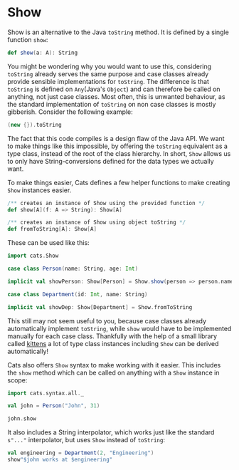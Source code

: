 # Show

Show is an alternative to the Java `toString` method.
It is defined by a single function `show`:

```scala
def show(a: A): String
```

You might be wondering why you would want to use this, considering `toString` already serves the same purpose and case classes already provide sensible implementations for `toString`.
The difference is that `toString` is defined on `Any`(Java's `Object`) and can therefore be called on anything, not just case classes.
Most often, this is unwanted behaviour, as the standard implementation of `toString` on non case classes is mostly gibberish.
Consider the following example:

```scala mdoc
(new {}).toString
```

The fact that this code compiles is a design flaw of the Java API.
We want to make things like this impossible, by offering the `toString` equivalent as a type class, instead of the root of the class hierarchy.
In short, `Show` allows us to only have String-conversions defined for the data types we actually want.

To make things easier, Cats defines a few helper functions to make creating `Show` instances easier.

```scala
/** creates an instance of Show using the provided function */
def show[A](f: A => String): Show[A]

/** creates an instance of Show using object toString */
def fromToString[A]: Show[A]
```

These can be used like this:

```scala mdoc
import cats.Show

case class Person(name: String, age: Int)

implicit val showPerson: Show[Person] = Show.show(person => person.name)

case class Department(id: Int, name: String)

implicit val showDep: Show[Department] = Show.fromToString
```


This still may not seem useful to you, because case classes already automatically implement `toString`, while `show` would have to be implemented manually for each case class.
Thankfully with the help of a small library called [kittens](https://github.com/typelevel/kittens) a lot of type class instances including `Show` can be derived automatically!

Cats also offers `Show` syntax to make working with it easier.
This includes the `show` method which can be called on anything with a `Show` instance in scope:

```scala mdoc
import cats.syntax.all._

val john = Person("John", 31)

john.show
```

It also includes a String interpolator, which works just like the standard `s"..."` interpolator, but uses `Show` instead of `toString`:

```scala mdoc
val engineering = Department(2, "Engineering")
show"$john works at $engineering"
```
